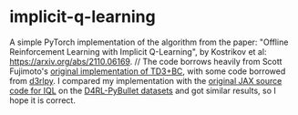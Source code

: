 # implicit-q-learning

A simple PyTorch implementation of the algorithm from the paper: "Offline Reinforcement Learning with Implicit Q-Learning", by Kostrikov et al: https://arxiv.org/abs/2110.06169.
//
The code borrows heavily from Scott Fujimoto's [original implementation of TD3+BC](https://github.com/sfujim/TD3_BC), with some code borrowed from [d3rlpy](https://github.com/takuseno/d3rlpy/tree/ae983d0f0e4b83c545640b8ffc15f466becef817).
I compared my implementation with the [original JAX source code for IQL](https://github.com/ikostrikov/implicit_q_learning) on the [D4RL-PyBullet datasets](https://github.com/takuseno/d4rl-pybullet) and got similar results, so I hope it is correct.
